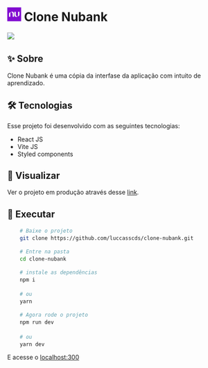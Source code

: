 <h1>
    <img src="./src/assets/images/favicon-32x32.png" />
    Clone Nubank 
</h1>

<img src="./.github/clone-nubank.gif" />

## ✨ Sobre
Clone Nubank é uma cópia da interfase da aplicação com intuito de aprendizado.


## 🛠 Tecnologias
Esse projeto foi desenvolvido com as seguintes tecnologias:

* React JS
* Vite JS
* Styled components


## 🔭 Visualizar
Ver o projeto em produção através desse [link](https://clone-nubank1.vercel.app/).

## 🚀 Executar

```bash
    # Baixe o projeto
    git clone https://github.com/luccasscds/clone-nubank.git
```

```bash
    # Entre na pasta
    cd clone-nubank
```

```bash
    # instale as dependências
    npm i

    # ou
    yarn 
```

```bash
    # Agora rode o projeto
    npm run dev

    # ou
    yarn dev
```

E acesse o [localhost:300](http://localhost:3000/)
